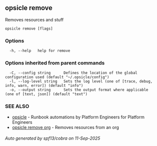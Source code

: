 ## opsicle remove

Removes resources and stuff

```
opsicle remove [flags]
```

### Options

```
  -h, --help   help for remove
```

### Options inherited from parent commands

```
  -C, --config string      Defines the location of the global configuration used (default "~/.opsicle/config")
  -l, --log-level string   Sets the log level (one of [trace, debug, info, warn, error]) (default "info")
  -o, --output string      Sets the output format where applicable (one of [text, json]) (default "text")
```

### SEE ALSO

* [opsicle](cli/opsicle.md)	 - Runbook automations by Platform Engineers for Platform Engineers
* [opsicle remove org](cli/opsicle_remove_org.md)	 - Removes resources from an org

###### Auto generated by spf13/cobra on 11-Sep-2025
